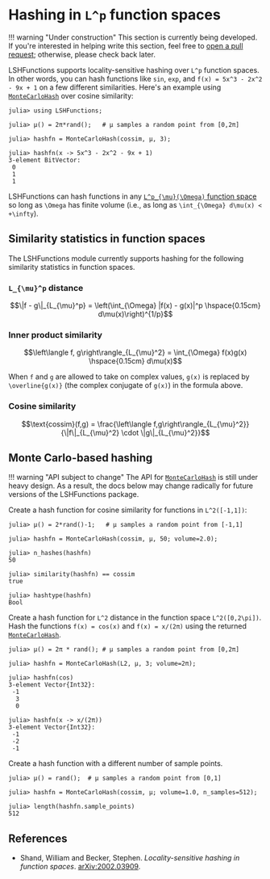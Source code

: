 # Hashing in ``L^p`` function spaces

!!! warning "Under construction"
    This section is currently being developed. If you're interested in helping write this section, feel free to [open a pull request](https://github.com/kernelmethod/LSHFunctions.jl/pulls); otherwise, please check back later.

LSHFunctions supports locality-sensitive hashing over ``L^p`` function spaces. In other words, you can hash functions like `sin`, `exp`, and `f(x) = 5x^3 - 2x^2 - 9x + 1` on a few different similarities. Here's an example using [`MonteCarloHash`](@ref) over cosine similarity:

```jldoctest; setup = :(using Random; Random.seed!(0))
julia> using LSHFunctions;

julia> μ() = 2π*rand();   # μ samples a random point from [0,2π]

julia> hashfn = MonteCarloHash(cossim, μ, 3);

julia> hashfn(x -> 5x^3 - 2x^2 - 9x + 1)
3-element BitVector:
 0
 1
 1
```

LSHFunctions can hash functions in any [``L^p_{\mu}(\Omega)`` function space](https://en.wikipedia.org/wiki/Lp_space) so long as ``\Omega`` has finite volume (i.e., as long as ``\int_{\Omega} d\mu(x) < +\infty``).

## Similarity statistics in function spaces

The LSHFunctions module currently supports hashing for the following similarity statistics in function spaces.

### ``L_{\mu}^p`` distance

```math
\|f - g\|_{L_{\mu}^p} = \left(\int_{\Omega} |f(x) - g(x)|^p \hspace{0.15cm} d\mu(x)\right)^{1/p}
```

### Inner product similarity

```math
\left\langle f, g\right\rangle_{L_{\mu}^2} = \int_{\Omega} f(x)g(x) \hspace{0.15cm} d\mu(x)
```

When ``f`` and ``g`` are allowed to take on complex values, ``g(x)`` is replaced by ``\overline{g(x)}`` (the complex conjugate of ``g(x)``) in the formula above.

### Cosine similarity

```math
\text{cossim}(f,g) = \frac{\left\langle f,g\right\rangle_{L_{\mu}^2}}{\|f\|_{L_{\mu}^2} \cdot \|g\|_{L_{\mu}^2}}
```

## Monte Carlo-based hashing

!!! warning "API subject to change"
    The API for [`MonteCarloHash`](@ref) is still under heavy design. As a result, the docs below may change radically for future versions of the LSHFunctions package.

Create a hash function for cosine similarity for functions in ``L^2([-1,1])``:

```jldoctest; setup = :(using LSHFunctions)
julia> μ() = 2*rand()-1;   # μ samples a random point from [-1,1]

julia> hashfn = MonteCarloHash(cossim, μ, 50; volume=2.0);

julia> n_hashes(hashfn)
50

julia> similarity(hashfn) == cossim
true

julia> hashtype(hashfn)
Bool
```

Create a hash function for ``L^2`` distance in the function space ``L^2([0,2\pi])``. Hash the functions `f(x) = cos(x)` and `f(x) = x/(2π)` using the returned [`MonteCarloHash`](@ref).

```jldoctest; setup = :(using LSHFunctions, Random; Random.seed!(0))
julia> μ() = 2π * rand(); # μ samples a random point from [0,2π]

julia> hashfn = MonteCarloHash(L2, μ, 3; volume=2π);

julia> hashfn(cos)
3-element Vector{Int32}:
 -1
  3
  0

julia> hashfn(x -> x/(2π))
3-element Vector{Int32}:
 -1
 -2
 -1
```

Create a hash function with a different number of sample points.

```jldoctest; setup = :(using LSHFunctions)
julia> μ() = rand();  # μ samples a random point from [0,1]

julia> hashfn = MonteCarloHash(cossim, μ; volume=1.0, n_samples=512);

julia> length(hashfn.sample_points)
512
```

## References

- Shand, William and Becker, Stephen. *Locality-sensitive hashing in function spaces*. [arXiv:2002.03909](https://arxiv.org/abs/2002.03909).
